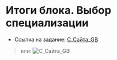 # Итоги блока. Выбор специализации
* Ссылка на задание: [С_Сайта_GB](https://gbcdn.mrgcdn.ru/uploads/asset/4312773/attachment/ed8c1f2c15da325114976e1c313ef5f8.png)
> или: ![С_Сайта_GB](https://gbcdn.mrgcdn.ru/uploads/asset/4312773/attachment/ed8c1f2c15da325114976e1c313ef5f8.png)
  

